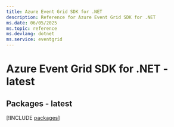 ```yaml
---
title: Azure Event Grid SDK for .NET
description: Reference for Azure Event Grid SDK for .NET
ms.date: 06/05/2025
ms.topic: reference
ms.devlang: dotnet
ms.service: eventgrid
---
```

# Azure Event Grid SDK for .NET - latest
## Packages - latest
[!INCLUDE [packages](event-grid-index.md)]